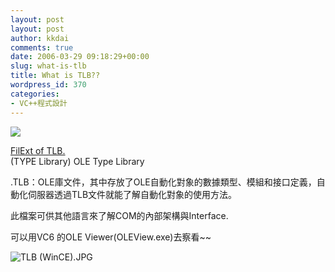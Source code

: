 ```yaml
---
layout: post
layout: post
author: kkdai
comments: true
date: 2006-03-29 09:18:29+00:00
slug: what-is-tlb
title: What is TLB??
wordpress_id: 370
categories:
- VC++程式設計
---
```


[![](http://images.google.com.tw/images?q=tbn:Zxh4v2NVD1twqM:www.cs.cmu.edu/~edgewrite/images/icon_tlb.gif)](http://images.google.com.tw/imgres?imgurl=http://www.cs.cmu.edu/~edgewrite/images/icon_tlb.gif&imgrefurl=http://www.cs.cmu.edu/~edgewrite/dev.html&h=32&w=26&sz=1&tbnid=Zxh4v2NVD1twqM:&tbnh=32&tbnw=26&hl=zh-TW&ei=BFYqROe7G6KOJKzuqbsN&sig2=LZkhoeXijXIZsrGwtUZWrA&start=12&prev=/images%3Fq%3D%2B%2Btlb%2Bicon%26svnum%3D10%26hl%3Dzh-TW%26lr%3Dlang_zh-TW)

[FilExt of TLB.](http://www.filext.com/detaillist.php?extdetail=tlb)  
(TYPE Library) OLE Type Library 

.TLB：OLE庫文件，其中存放了OLE自動化對象的數據類型、模組和接口定義，自動化伺服器透過TLB文件就能了解自動化對象的使用方法。  


此檔案可供其他語言來了解COM的內部架構與Interface.

可以用VC6 的OLE Viewer(OLEView.exe)去察看~~

![TLB (WinCE).JPG](http://www.evanlin.com/blog/archives/20060329/TLB%20(WinCE).JPG)
